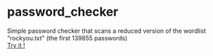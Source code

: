 # password_checker

Simple password checker that scans a reduced version of the wordlist "rockyou.txt" (the first 139855 passwords)  
[Try it !](https://js-foa3oe.stackblitz.io)
